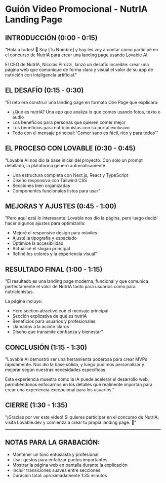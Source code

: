 # Guión Video Promocional - NutrIA Landing Page

## INTRODUCCIÓN (0:00 - 0:15)
"Hola a todos! 👋 Soy [Tu Nombre] y hoy les voy a contar cómo participé en el concurso de NutrIA para crear una landing page usando Lovable AI.

El CEO de NutrIA, Nicolás Pirozzi, lanzó un desafío increíble: crear una página web que comunique de forma clara y visual el valor de su app de nutrición con inteligencia artificial."

## EL DESAFÍO (0:15 - 0:30)
"El reto era construir una landing page en formato One Page que explicara:
- ¿Qué es nutrIA? Una app que analiza lo que comes usando fotos, texto o audio
- Los beneficios para personas que quieren comer mejor
- Los beneficios para nutricionistas con su portal exclusivo
- Todo con el mensaje principal: 'Comer sano es fácil, rico y para todos'"

## EL PROCESO CON LOVABLE (0:30 - 0:45)
"Lovable AI nos dio la base inicial del proyecto. Con solo un prompt detallado, la plataforma generó automáticamente:
- Una estructura completa con Next.js, React y TypeScript
- Diseño responsivo con Tailwind CSS
- Secciones bien organizadas
- Componentes funcionales listos para usar"

## MEJORAS Y AJUSTES (0:45 - 1:00)
"Pero aquí está lo interesante: Lovable nos dio la página, pero luego decidí hacer algunos ajustes para optimizarla:
- Mejoré el responsive design para móviles
- Ajusté la tipografía y espaciado
- Optimicé la accesibilidad
- Actualicé el slogan principal
- Refiné los colores y la experiencia visual"

## RESULTADO FINAL (1:00 - 1:15)
"El resultado es una landing page moderna, funcional y que comunica perfectamente el valor de NutrIA tanto para usuarios como para nutricionistas.

La página incluye:
- Hero section atractivo con el mensaje principal
- Sección explicativa de qué es nutrIA
- Beneficios para usuarios y profesionales
- Llamados a la acción claros
- Diseño que transmite confianza y bienestar"

## CONCLUSIÓN (1:15 - 1:30)
"Lovable AI demostró ser una herramienta poderosa para crear MVPs rápidamente. Nos dio la base sólida, y luego pudimos personalizar y mejorar según nuestras necesidades específicas.

Esta experiencia muestra cómo la IA puede acelerar el desarrollo web, permitiéndonos enfocarnos en los detalles que realmente importan para crear una experiencia excepcional para los usuarios."

## CIERRE (1:30 - 1:35)
"¡Gracias por ver este video! Si quieres participar en el concurso de NutrIA, visita Lovable.dev y comienza a crear tu propia landing page. 🚀"

---

## NOTAS PARA LA GRABACIÓN:
- Mantener un tono entusiasta y profesional
- Usar gestos para enfatizar puntos importantes
- Mostrar la página web en pantalla durante la explicación
- Incluir transiciones suaves entre secciones
- Duración total: aproximadamente 1:35 minutos 